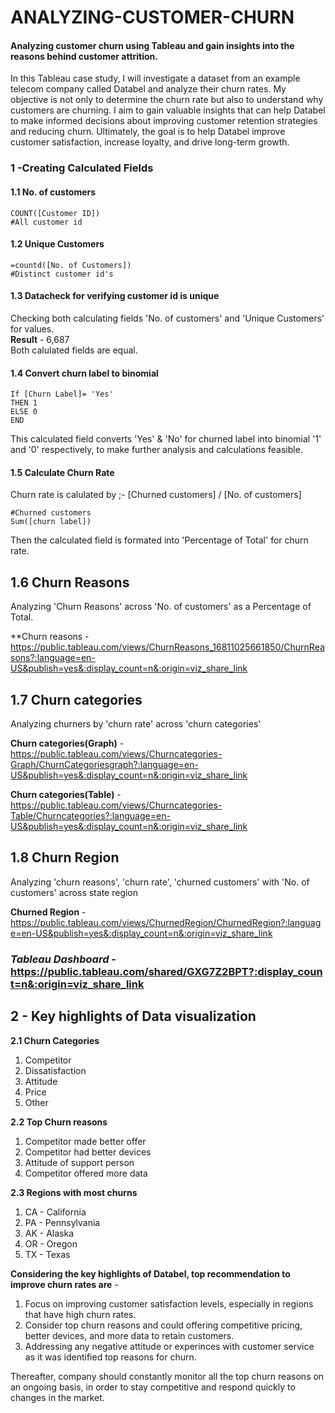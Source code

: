 # ANALYZING-CUSTOMER-CHURN
#### Analyzing customer churn using Tableau and gain insights into the reasons behind customer attrition.

In this Tableau case study, I will investigate a dataset from an example telecom company called Databel and analyze their churn rates. My objective is not only to determine the churn rate but also to understand why customers are churning. I aim to gain valuable insights that can help Databel to make informed decisions about improving customer retention strategies and reducing churn. Ultimately, the goal is to help Databel improve customer satisfaction, increase loyalty, and drive long-term growth.



### 1 -Creating Calculated Fields

#### 1.1  No. of customers
```
COUNT([Customer ID])
#All customer id 
```

#### 1.2 Unique Customers

```
=countd([No. of Customers])
#Distinct customer id's
```
#### 1.3 Datacheck for verifying customer id is unique

Checking both calculating fields 'No. of customers' and 'Unique Customers' for values.                                                                                    
**Result** - 6,687                                                                                                                                                      
Both calulated fields are equal.                                                                                                                                       

#### 1.4 Convert churn label to binomial

```
If [Churn Label]= 'Yes'
THEN 1
ELSE 0
END

```
This calculated field converts 'Yes' & 'No' for churned label into binomial '1' and '0' respectively, to make further analysis and calculations feasible.

#### 1.5 Calculate Churn Rate
Churn rate is calulated by ;- [Churned customers] / [No. of customers]
```
#Churned customers 
Sum([churn label])
```
Then the calculated field is formated into 'Percentage of Total' for churn rate.

## 1.6 Churn Reasons
Analyzing 'Churn Reasons' across 'No. of customers' as a Percentage of Total. 

**Churn reasons - https://public.tableau.com/views/ChurnReasons_16811025661850/ChurnReasons?:language=en-US&publish=yes&:display_count=n&:origin=viz_share_link

## 1.7 Churn categories
Analyzing churners by 'churn rate' across 'churn categories'

**Churn categories(Graph)** - https://public.tableau.com/views/Churncategories-Graph/ChurnCategoriesgraph?:language=en-US&publish=yes&:display_count=n&:origin=viz_share_link

**Churn categories(Table)** - https://public.tableau.com/views/Churncategories-Table/Churncategories?:language=en-US&publish=yes&:display_count=n&:origin=viz_share_link

## 1.8 Churn Region
Analyzing 'churn reasons', 'churn rate', 'churned customers' with 'No. of customers' across state region  

**Churned Region** - https://public.tableau.com/views/ChurnedRegion/ChurnedRegion?:language=en-US&publish=yes&:display_count=n&:origin=viz_share_link


### _**Tableau Dashboard**_ - https://public.tableau.com/shared/GXG7Z2BPT?:display_count=n&:origin=viz_share_link

## 2 - Key highlights of Data visualization

**2.1 Churn Categories**
1. Competitor
2. Dissatisfaction
3. Attitude
4. Price
5. Other


**2.2 Top Churn reasons**
1. Competitor made better offer
2. Competitor had better devices 
3. Attitude of support person
4. Competitor offered more data

**2.3 Regions with most churns**
1. CA - California
2. PA - Pennsylvania
3. AK - Alaska
4. OR - Oregon
5. TX - Texas

**Considering the key highlights of Databel, top recommendation to improve churn rates are** -

1. Focus on improving customer satisfaction levels, especially in regions that have high churn rates.
2. Consider top churn reasons and could offering competitive pricing, better devices, and more data to retain customers.
3. Addressing any negative attitude or experinces with customer service as it was identified top reasons for churn.

Thereafter, company should constantly monitor all the top churn reasons on an ongoing basis, in order to stay competitive and respond quickly to changes in the market. 
